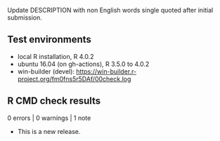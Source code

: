 Update DESCRIPTION with non English words single quoted after initial submission.

## Test environments
* local R installation, R 4.0.2
* ubuntu 16.04 (on gh-actions), R 3.5.0 to 4.0.2
* win-builder (devel): https://win-builder.r-project.org/fm0fns5r5DAf/00check.log

## R CMD check results

0 errors | 0 warnings | 1 note

* This is a new release.

